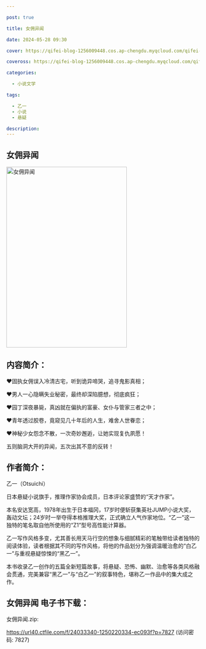```yaml
---

post: true

title: 女佣异闻

date: 2024-05-28 09:30

cover: https://qifei-blog-1256009448.cos.ap-chengdu.myqcloud.com/qifei-blog/660016fa9f345e8d0322b25a.jpg

coveross: https://qifei-blog-1256009448.cos.ap-chengdu.myqcloud.com/qifei-blog/660016fa9f345e8d0322b25a.jpg

categories:

  - 小说文学

tags:

  - 乙一
  - 小说
  - 悬疑

description:
---
```


## 女佣异闻
<img alt="女佣异闻 " class="aligncenter loading" data-was-processed="true" decoding="async" fetchpriority="high" height="471" src="https://qifei-blog-1256009448.cos.ap-chengdu.myqcloud.com/qifei-blog/660016fa9f345e8d0322b25a.jpg " style="cursor: zoom-in;" width="314"/>

## 内容简介：

♥固执女佣误入冷清古宅，听到诡异啼哭，追寻鬼影真相；

♥男人一心隐瞒失业秘密，最终却深陷臆想，彻底疯狂；

♥园丁深夜暴毙，真凶就在偏执的富豪、女仆与管家三者之中；

♥青年透过胶卷，竟窥见几十年后的人生，难舍人世眷恋；

♥神秘少女怨念不散，一次奇妙邂逅，让她实现复仇夙愿！

五则脑洞大开的异闻，五次出其不意的反转！

## 作者简介：

乙一（Otsuichi）

日本悬疑小说旗手，推理作家协会成员，日本评论家盛赞的“天才作家”。

本名安达宽高，1978年出生于日本福冈，17岁时便斩获集英社JUMP小说大奖，轰动文坛；24岁时一举夺得本格推理大奖，正式确立人气作家地位。“乙一”这一独特的笔名取自他所使用的“Z1”型号高性能计算器。

乙一写作风格多变，尤其善长用天马行空的想象与细腻精彩的笔触带给读者独特的阅读体验，读者根据其不同的写作风格，将他的作品划分为强调温暖治愈的“白乙一”与重视悬疑惊悚的“黑乙一”。

本书收录乙一创作的五篇全新短篇故事，将悬疑、恐怖、幽默、治愈等各类风格融会贯通，完美兼容“黑乙一”与“白乙一”的叙事特色，堪称乙一作品中的集大成之作。

## 女佣异闻 电子书下载：



女佣异闻.zip: 

https://url40.ctfile.com/f/24033340-1250220334-ec093f?p=7827 (访问密码: 7827)
